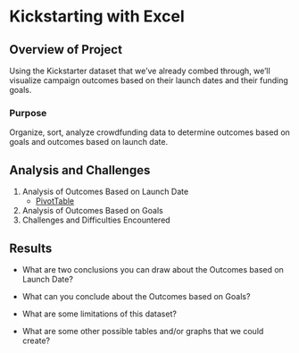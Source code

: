 # Kickstarting with Excel

## Overview of Project
Using the Kickstarter dataset that we’ve already combed through, we’ll visualize     campaign outcomes based on their launch dates and their funding goals.

### Purpose
Organize, sort, analyze crowdfunding data to determine outcomes based on goals and     outcomes based on launch date.
## Analysis and Challenges
1. Analysis of Outcomes Based on Launch Date
    - [PivotTable](../main/Theater_Outcomes_By_Lunch_Date.xlsx)
2. Analysis of Outcomes Based on Goals
3. Challenges and Difficulties Encountered

## Results

- What are two conclusions you can draw about the Outcomes based on Launch Date?

- What can you conclude about the Outcomes based on Goals?

- What are some limitations of this dataset?

- What are some other possible tables and/or graphs that we could create?

